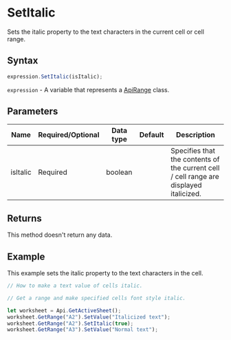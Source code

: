 # SetItalic

Sets the italic property to the text characters in the current cell or cell range.

## Syntax

```javascript
expression.SetItalic(isItalic);
```

`expression` - A variable that represents a [ApiRange](../ApiRange.md) class.

## Parameters

| **Name** | **Required/Optional** | **Data type** | **Default** | **Description** |
| ------------- | ------------- | ------------- | ------------- | ------------- |
| isItalic | Required | boolean |  | Specifies that the contents of the current cell / cell range are displayed italicized. |

## Returns

This method doesn't return any data.

## Example

This example sets the italic property to the text characters in the cell.

```javascript editor-xlsx
// How to make a text value of cells italic.

// Get a range and make specified cells font style italic.

let worksheet = Api.GetActiveSheet();
worksheet.GetRange("A2").SetValue("Italicized text");
worksheet.GetRange("A2").SetItalic(true);
worksheet.GetRange("A3").SetValue("Normal text");
```
